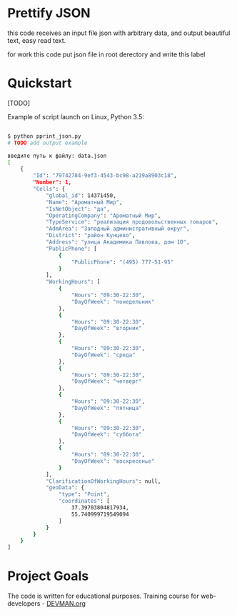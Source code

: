 # Prettify JSON

this code receives an input file json with arbitrary data, and  output beautiful text, easy read text.

for work this code put json file in root derectory and write this label

# Quickstart

[TODO]

Example of script launch on Linux, Python 3.5:

```bash

$ python pprint_json.py
# TODO add output example

введите путь к файлу: data.json
[
    {
        "Id": "79742784-9ef3-4543-bc98-a219a8903c18",
        "Number": 1,
        "Cells": {
            "global_id": 14371450,
            "Name": "Ароматный Мир",
            "IsNetObject": "да",
            "OperatingCompany": "Ароматный Мир",
            "TypeService": "реализация продовольственных товаров",
            "AdmArea": "Западный административный округ",
            "District": "район Кунцево",
            "Address": "улица Академика Павлова, дом 10",
            "PublicPhone": [
                {
                    "PublicPhone": "(495) 777-51-95"
                }
            ],
            "WorkingHours": [
                {
                    "Hours": "09:30-22:30",
                    "DayOfWeek": "понедельник"
                },
                {
                    "Hours": "09:30-22:30",
                    "DayOfWeek": "вторник"
                },
                {
                    "Hours": "09:30-22:30",
                    "DayOfWeek": "среда"
                },
                {
                    "Hours": "09:30-22:30",
                    "DayOfWeek": "четверг"
                },
                {
                    "Hours": "09:30-22:30",
                    "DayOfWeek": "пятница"
                },
                {
                    "Hours": "09:30-22:30",
                    "DayOfWeek": "суббота"
                },
                {
                    "Hours": "09:30-22:30",
                    "DayOfWeek": "воскресенье"
                }
            ],
            "ClarificationOfWorkingHours": null,
            "geoData": {
                "type": "Point",
                "coordinates": [
                    37.39703804817934,
                    55.740999719549094
                ]
            }
        }
    }
]

```

# Project Goals

The code is written for educational purposes. Training course for web-developers - [DEVMAN.org](https://devman.org)